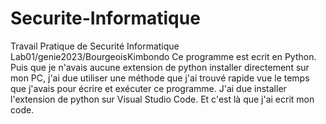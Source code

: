 # Securite-Informatique
Travail Pratique de Securité Informatique Lab01/genie2023/BourgeoisKimbondo
Ce programme est ecrit en Python. Puis que je n'avais aucune extension de python installer
directement sur mon PC, j'ai due utiliser une méthode que j'ai trouvé rapide vue le temps
que j'avais pour écrire et exécuter ce programme. J'ai due installer l'extension de python sur 
Visual Studio Code. Et c'est là que j'ai ecrit mon code.
